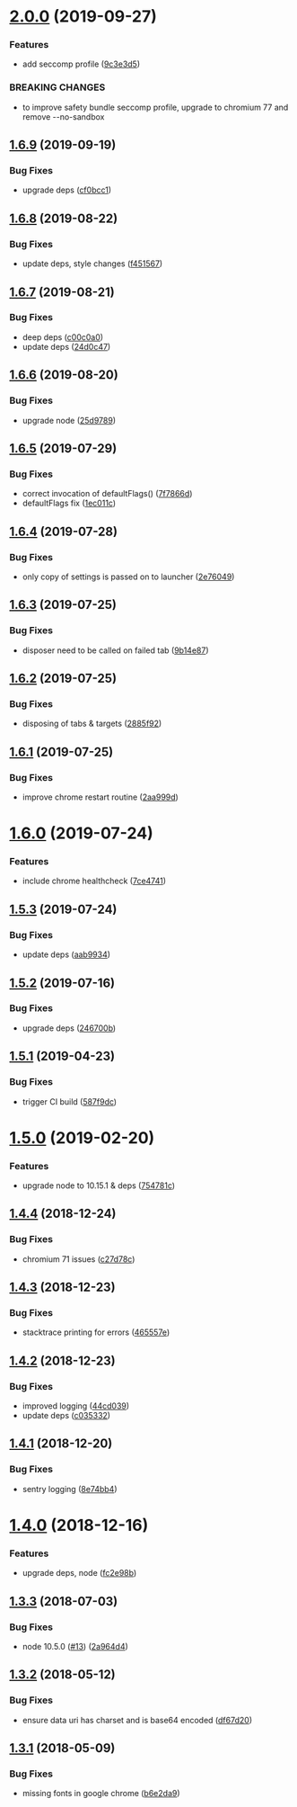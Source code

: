 # [2.0.0](https://github.com/microfleet/html-to-pdf/compare/v1.6.9...v2.0.0) (2019-09-27)


### Features

* add seccomp profile ([9c3e3d5](https://github.com/microfleet/html-to-pdf/commit/9c3e3d5))


### BREAKING CHANGES

* to improve safety bundle seccomp profile,
upgrade to chromium 77 and remove --no-sandbox

## [1.6.9](https://github.com/microfleet/html-to-pdf/compare/v1.6.8...v1.6.9) (2019-09-19)


### Bug Fixes

* upgrade deps ([cf0bcc1](https://github.com/microfleet/html-to-pdf/commit/cf0bcc1))

## [1.6.8](https://github.com/microfleet/html-to-pdf/compare/v1.6.7...v1.6.8) (2019-08-22)


### Bug Fixes

* update deps, style changes ([f451567](https://github.com/microfleet/html-to-pdf/commit/f451567))

## [1.6.7](https://github.com/microfleet/html-to-pdf/compare/v1.6.6...v1.6.7) (2019-08-21)


### Bug Fixes

* deep deps ([c00c0a0](https://github.com/microfleet/html-to-pdf/commit/c00c0a0))
* update deps ([24d0c47](https://github.com/microfleet/html-to-pdf/commit/24d0c47))

## [1.6.6](https://github.com/microfleet/html-to-pdf/compare/v1.6.5...v1.6.6) (2019-08-20)


### Bug Fixes

* upgrade node ([25d9789](https://github.com/microfleet/html-to-pdf/commit/25d9789))

## [1.6.5](https://github.com/microfleet/html-to-pdf/compare/v1.6.4...v1.6.5) (2019-07-29)


### Bug Fixes

* correct invocation of defaultFlags() ([7f7866d](https://github.com/microfleet/html-to-pdf/commit/7f7866d))
* defaultFlags fix ([1ec011c](https://github.com/microfleet/html-to-pdf/commit/1ec011c))

## [1.6.4](https://github.com/microfleet/html-to-pdf/compare/v1.6.3...v1.6.4) (2019-07-28)


### Bug Fixes

* only copy of settings is passed on to launcher ([2e76049](https://github.com/microfleet/html-to-pdf/commit/2e76049))

## [1.6.3](https://github.com/microfleet/html-to-pdf/compare/v1.6.2...v1.6.3) (2019-07-25)


### Bug Fixes

* disposer need to be called on failed tab ([9b14e87](https://github.com/microfleet/html-to-pdf/commit/9b14e87))

## [1.6.2](https://github.com/microfleet/html-to-pdf/compare/v1.6.1...v1.6.2) (2019-07-25)


### Bug Fixes

* disposing of tabs & targets ([2885f92](https://github.com/microfleet/html-to-pdf/commit/2885f92))

## [1.6.1](https://github.com/microfleet/html-to-pdf/compare/v1.6.0...v1.6.1) (2019-07-25)


### Bug Fixes

* improve chrome restart routine ([2aa999d](https://github.com/microfleet/html-to-pdf/commit/2aa999d))

# [1.6.0](https://github.com/microfleet/html-to-pdf/compare/v1.5.3...v1.6.0) (2019-07-24)


### Features

* include chrome healthcheck ([7ce4741](https://github.com/microfleet/html-to-pdf/commit/7ce4741))

## [1.5.3](https://github.com/microfleet/html-to-pdf/compare/v1.5.2...v1.5.3) (2019-07-24)


### Bug Fixes

* update deps ([aab9934](https://github.com/microfleet/html-to-pdf/commit/aab9934))

## [1.5.2](https://github.com/microfleet/html-to-pdf/compare/v1.5.1...v1.5.2) (2019-07-16)


### Bug Fixes

* upgrade deps ([246700b](https://github.com/microfleet/html-to-pdf/commit/246700b))

## [1.5.1](https://github.com/microfleet/html-to-pdf/compare/v1.5.0...v1.5.1) (2019-04-23)


### Bug Fixes

* trigger CI build ([587f9dc](https://github.com/microfleet/html-to-pdf/commit/587f9dc))

# [1.5.0](https://github.com/microfleet/html-to-pdf/compare/v1.4.4...v1.5.0) (2019-02-20)


### Features

* upgrade node to 10.15.1 & deps ([754781c](https://github.com/microfleet/html-to-pdf/commit/754781c))

## [1.4.4](https://github.com/microfleet/html-to-pdf/compare/v1.4.3...v1.4.4) (2018-12-24)


### Bug Fixes

* chromium 71 issues ([c27d78c](https://github.com/microfleet/html-to-pdf/commit/c27d78c))

## [1.4.3](https://github.com/microfleet/html-to-pdf/compare/v1.4.2...v1.4.3) (2018-12-23)


### Bug Fixes

* stacktrace printing for errors ([465557e](https://github.com/microfleet/html-to-pdf/commit/465557e))

## [1.4.2](https://github.com/microfleet/html-to-pdf/compare/v1.4.1...v1.4.2) (2018-12-23)


### Bug Fixes

* improved logging ([44cd039](https://github.com/microfleet/html-to-pdf/commit/44cd039))
* update deps ([c035332](https://github.com/microfleet/html-to-pdf/commit/c035332))

## [1.4.1](https://github.com/microfleet/html-to-pdf/compare/v1.4.0...v1.4.1) (2018-12-20)


### Bug Fixes

* sentry logging ([8e74bb4](https://github.com/microfleet/html-to-pdf/commit/8e74bb4))

# [1.4.0](https://github.com/microfleet/html-to-pdf/compare/v1.3.3...v1.4.0) (2018-12-16)


### Features

* upgrade deps, node ([fc2e98b](https://github.com/microfleet/html-to-pdf/commit/fc2e98b))

<a name="1.3.3"></a>
## [1.3.3](https://github.com/microfleet/html-to-pdf/compare/v1.3.2...v1.3.3) (2018-07-03)


### Bug Fixes

* node 10.5.0 ([#13](https://github.com/microfleet/html-to-pdf/issues/13)) ([2a964d4](https://github.com/microfleet/html-to-pdf/commit/2a964d4))

<a name="1.3.2"></a>
## [1.3.2](https://github.com/microfleet/html-to-pdf/compare/v1.3.1...v1.3.2) (2018-05-12)


### Bug Fixes

* ensure data uri has charset and is base64 encoded ([df67d20](https://github.com/microfleet/html-to-pdf/commit/df67d20))

<a name="1.3.1"></a>
## [1.3.1](https://github.com/microfleet/html-to-pdf/compare/v1.3.0...v1.3.1) (2018-05-09)


### Bug Fixes

* missing fonts in google chrome ([b6e2da9](https://github.com/microfleet/html-to-pdf/commit/b6e2da9))
